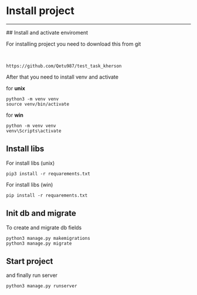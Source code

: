 # Install project

<hr>
## Install and activate enviroment

For installing project you need to download this from git

<br>

```
https://github.com/Qetu987/test_task_kherson
```

After that you need to install venv and activate

for **unix**
```
python3 -m venv venv 
source venv/bin/activate
```

for **win**
```
python -m venv venv 
venv\Scripts\activate
```

## Install libs 

For install libs (unix)

```
pip3 install -r requarements.txt
```

For install libs (win)

```
pip install -r requarements.txt
```


## Init db and migrate

To create and migrate db fields 

```
python3 manage.py makemigrations
python3 manage.py migrate
```

## Start project

and finally run server 

```
python3 manage.py runserver
```
